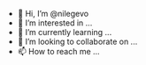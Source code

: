 - 👋 Hi, I’m @nilegevo
- 👀 I’m interested in ...
- 🌱 I’m currently learning ...
- 💞️ I’m looking to collaborate on ...
- 📫 How to reach me ...

<!---
nilegevo/nilegevo is a ✨ special ✨ repository because its `README.md` (this file) appears on your GitHub profile.
You can click the Preview link to take a look at your changes.
--->
